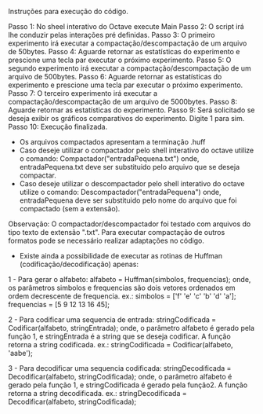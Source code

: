 Instruções para execução do código.

Passo 1: No sheel interativo do Octave execute Main
Passo 2: O script irá lhe conduzir pelas interações pré definidas.
Passo 3: O primeiro experimento irá executar a compactação/descompactação de um arquivo de 50bytes.
Passo 4: Aguarde retornar as estatísticas do experimento e prescione uma tecla par executar o próximo experimento. 
Passo 5: O segundo experimento irá executar a compactação/descompactação de um arquivo de 500bytes.
Passo 6: Aguarde retornar as estatísticas do experimento e prescione uma tecla par executar o próximo experimento.
Passo 7: O terceiro experimento irá executar a compactação/descompactação de um arquivo de 5000bytes.
Passo 8: Aguarde retornar as estatísticas do experimento.
Passo 9: Será solicitado se deseja exibir os gráficos comparativos do experimento. Digite 1 para sim.
Passo 10: Execução finalizada.

- Os arquivos compactados apresentam a terminação .huff
- Caso deseje utilizar o compactador pelo shell interativo do octave utilize o comando:
	Compactador("entradaPequena.txt")
 onde, entradaPequena.txt deve ser substituido pelo arquivo que se deseja compactar.
- Caso deseje utilizar o descompactador pelo shell interativo do octave utilize o comando:
	Descompactador("entradaPequena")
 onde, entradaPequena deve ser substituido pelo nome do arquivo que foi compactado (sem a extensão).


Observação:
 O compactador/descompactador foi testado com arquivos do tipo texto de extensão ".txt". Para executar compactação de outros formatos pode se necessário realizar adaptações no código. 


- Existe ainda a possibilidade de executar as rotinas de Huffman (codificação/decodificação) apenas:

1 - Para gerar o alfabeto: 
	alfabeto = Huffman(simbolos, frequencias);
 onde, os parâmetros simbolos e frequencias são dois vetores ordenados em ordem decrescente de frequencia. 
 ex.:
	simbolos = ['f' 'e' 'c' 'b' 'd' 'a'];
	frequencias = [5 9 12 13 16 45]; 

2 - Para codificar uma sequencia de entrada:
	stringCodificada = Codificar(alfabeto, stringEntrada);
 onde, o parâmetro alfabeto é gerado pela função 1, e stringEntrada é a string que se deseja codificar. A função retorna a string codificada.
 ex.: 
	stringCodificada = Codificar(alfabeto, 'aabe');	

3 - Para decodificar uma sequencia codificada:
	stringDecodificada = Decodificar(alfabeto, stringCodificada);
 onde, o parâmetro alfabeto é gerado pela função 1, e stringCodificada é gerado pela função2. A função retorna a string decodificada.
 ex.: 
	stringDecodificada = Decodificar(alfabeto, stringCodificada);	


